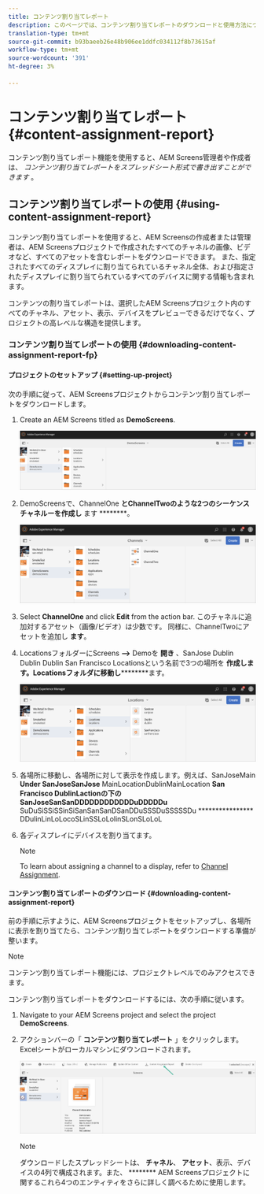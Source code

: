```yaml
---
title: コンテンツ割り当てレポート
description: このページでは、コンテンツ割り当てレポートのダウンロードと使用方法について説明します。
translation-type: tm+mt
source-git-commit: b93baeeb26e48b906ee1ddfc034112f8b73615af
workflow-type: tm+mt
source-wordcount: '391'
ht-degree: 3%

---
```



# コンテンツ割り当てレポート {#content-assignment-report}

コンテンツ割り当てレポート機能を使用すると、AEM Screens管理者や作成者は、 *コンテンツ割り当てレポートをスプレッドシート形式で書き出すことができます* 。

## コンテンツ割り当てレポートの使用 {#using-content-assignment-report}

コンテンツ割り当てレポートを使用すると、AEM Screensの作成者または管理者は、AEM Screensプロジェクトで作成されたすべてのチャネルの画像、ビデオなど、すべてのアセットを含むレポートをダウンロードできます。 また、指定されたすべてのディスプレイに割り当てられているチャネル全体、および指定されたディスプレイに割り当てられているすべてのデバイスに関する情報も含まれます。

コンテンツの割り当てレポートは、選択したAEM Screensプロジェクト内のすべてのチャネル、アセット、表示、デバイスをプレビューできるだけでなく、プロジェクトの高レベルな構造を提供します。

### コンテンツ割り当てレポートの使用 {#downloading-content-assignment-report-fp}

#### プロジェクトのセットアップ {#setting-up-project}

次の手順に従って、AEM Screensプロジェクトからコンテンツ割り当てレポートをダウンロードします。

1. Create an AEM Screens titled as **DemoScreens**.

   ![画像](/help/user-guide/assets/content-assignment-report/car-1.png)

1. DemoScreensで、ChannelOne **とChannelTwoのような2つのシーケンスチャネルーを作成し** ます ********。

   ![画像](/help/user-guide/assets/content-assignment-report/car-2.png)

1. Select **ChannelOne** and click **Edit** from the action bar. このチャネルに追加対するアセット（画像/ビデオ）は少数です。 同様に、ChannelTwoにアセットを追加し **ます**。

1. LocationsフォルダーにScreens **—>** Demoを **開き** 、SanJose Dublin Dublin Dublin San Francisco Locationsという名前で3つの場所を **作成します。Locationsフォルダに移動し**********&#x200B;ます。

   ![画像](/help/user-guide/assets/content-assignment-report/car-3.png)

1. 各場所に移動し、各場所に対して表示を作成します。例えば、SanJoseMain **Under SanJoseSanJose** MainLocationDublinMainLocation **San Francisco DublinLactionの下のSanJoseSanSanDDDDDDDDDDDDuDDDDDu** SuDuSiSSiSSinSiSanSanSanDSanDDuSSSDuSSSSSDu **************** DDulinLinLoLocoSLinSSLoLolinSLonSLoLoL

1. 各ディスプレイにデバイスを割り当てます。

   >[!NOTE]
   >To learn about assigning a channel to a display, refer to [Channel Assignment](/help/user-guide/channel-assignment.md).

#### コンテンツ割り当てレポートのダウンロード {#downloading-content-assignment-report}

前の手順に示すように、AEM Screensプロジェクトをセットアップし、各場所に表示を割り当てたら、コンテンツ割り当てレポートをダウンロードする準備が整います。

>[!NOTE]
>コンテンツ割り当てレポート機能には、プロジェクトレベルでのみアクセスできます。

コンテンツ割り当てレポートをダウンロードするには、次の手順に従います。

1. Navigate to your AEM Screens project and select the project **DemoScreens**.

1. アクションバーの「 **コンテンツ割り当てレポート** 」をクリックします。 Excelシートがローカルマシンにダウンロードされます。

   ![画像](/help/user-guide/assets/content-assignment-report/can-download.png)

   >[!NOTE]
   >ダウンロードしたスプレッドシートは、 **チャネル**、 **アセット**、表示、デバイスの4列で構成されます。また、 ******** AEM Screensプロジェクトに関するこれら4つのエンティティをさらに詳しく調べるために使用します。





